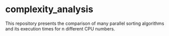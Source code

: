 # complexity_analysis
This repository presents the comparison of many parallel sorting algorithms and its execution times for n different CPU numbers.
